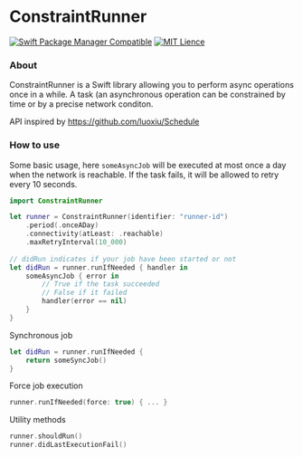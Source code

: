 # ConstraintRunner

[![Swift Package Manager Compatible](https://img.shields.io/badge/SPM-compatible-brightgreen.svg)](https://github.com/apple/swift-package-manager)
[![MIT Lience](https://img.shields.io/github/license/Drusy/ConstraintRunner)](https://github.com/Drusy/ConstraintRunner/blob/master/LICENSE)

### About

ConstraintRunner is a Swift library allowing you to perform async operations once in a while. A task (an asynchronous operation can be constrained by time or by a precise network conditon. 

API inspired by https://github.com/luoxiu/Schedule

### How to use

Some basic usage, here `someAsyncJob` will be executed at most once a day when the network is reachable. If the task fails, it will be allowed to retry every 10 seconds.

```swift
import ConstraintRunner

let runner = ConstraintRunner(identifier: "runner-id")
    .period(.onceADay)
    .connectivity(atLeast: .reachable)
    .maxRetryInterval(10_000)
 
// didRun indicates if your job have been started or not
let didRun = runner.runIfNeeded { handler in
    someAsyncJob { error in
        // True if the task succeeded
        // False if it failed
        handler(error == nil)
    }
}
```

Synchronous job

```swift
let didRun = runner.runIfNeeded {
    return someSyncJob()
}
```

Force job execution

```swift
runner.runIfNeeded(force: true) { ... }
```

Utility methods

```swift
runner.shouldRun()
runner.didLastExecutionFail()
```
